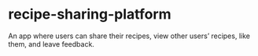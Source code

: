 # recipe-sharing-platform
An app where users can share their recipes, view other users’ recipes, like them, and leave feedback.
